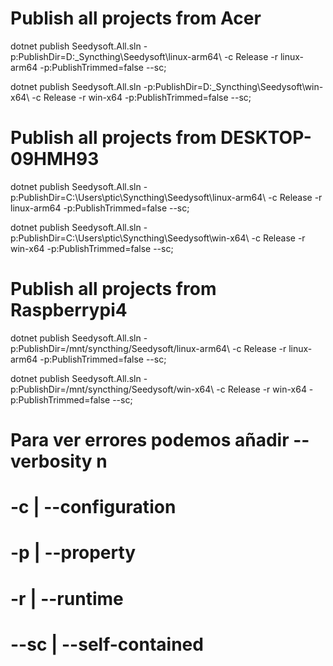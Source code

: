﻿# Publish all projects from Acer
dotnet publish Seedysoft.All.sln -p:PublishDir=D:\_Syncthing\Seedysoft\linux-arm64\            -c Release  -r linux-arm64  -p:PublishTrimmed=false  --sc;

dotnet publish Seedysoft.All.sln -p:PublishDir=D:\_Syncthing\Seedysoft\win-x64\                -c Release  -r win-x64      -p:PublishTrimmed=false  --sc;

# Publish all projects from DESKTOP-09HMH93
dotnet publish Seedysoft.All.sln -p:PublishDir=C:\Users\ptic\Syncthing\Seedysoft\linux-arm64\  -c Release  -r linux-arm64  -p:PublishTrimmed=false  --sc;

dotnet publish Seedysoft.All.sln -p:PublishDir=C:\Users\ptic\Syncthing\Seedysoft\win-x64\      -c Release  -r win-x64      -p:PublishTrimmed=false  --sc;

# Publish all projects from Raspberrypi4
dotnet publish Seedysoft.All.sln -p:PublishDir=/mnt/syncthing/Seedysoft/linux-arm64\           -c Release  -r linux-arm64  -p:PublishTrimmed=false  --sc;

dotnet publish Seedysoft.All.sln -p:PublishDir=/mnt/syncthing/Seedysoft/win-x64\               -c Release  -r win-x64      -p:PublishTrimmed=false  --sc;


# Para ver errores podemos añadir --verbosity n

#   -c | --configuration
#   -p | --property
#   -r | --runtime
# --sc | --self-contained
